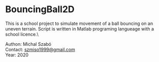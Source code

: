 # BouncingBall2D
This is a school project to simulate movement of a ball bouncing on an uneven terrain. Script is written in Matlab programing langueage with a school licence.\

Authon: Michal Szabó\
Contact: szmiso1999@gmail.com\
Year: 2020
